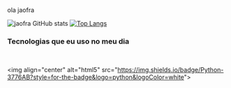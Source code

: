 ola jaofra

![jaofra GitHub stats](https://github-readme-stats.vercel.app/api?username=jaofra&show_icons=true&theme=tokyonight)
[![Top Langs](https://github-readme-stats.vercel.app/api/top-langs/?username=jaofra&langs_count=8)](https://github.com/anuraghazra/github-readme-stats)

### Tecnologias que eu uso no meu dia

<div style="display: inline_block"></br>

<img align="center" alt="html5" src="https://img.shields.io/badge/Python-3776AB?style=for-the-badge&logo=python&logoColor=white"&gt;

</div>
